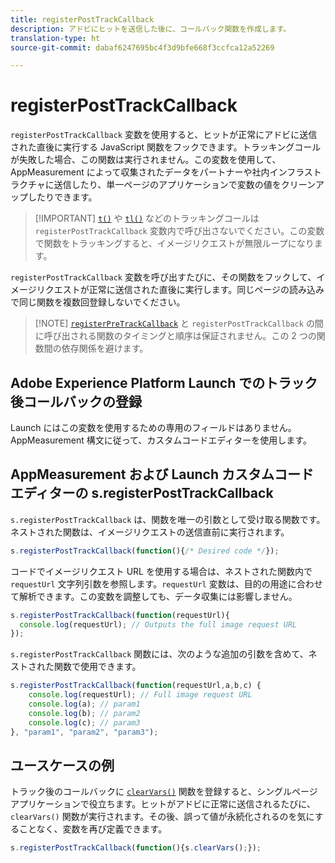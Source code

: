 ```yaml
---
title: registerPostTrackCallback
description: アドビにヒットを送信した後に、コールバック関数を作成します。
translation-type: ht
source-git-commit: dabaf6247695bc4f3d9bfe668f3ccfca12a52269

---
```



# registerPostTrackCallback

`registerPostTrackCallback` 変数を使用すると、ヒットが正常にアドビに送信された直後に実行する JavaScript 関数をフックできます。トラッキングコールが失敗した場合、この関数は実行されません。この変数を使用して、AppMeasurement によって収集されたデータをパートナーや社内インフラストラクチャに送信したり、単一ページのアプリケーションで変数の値をクリーンアップしたりできます。

>[!IMPORTANT] [`t()`](t-method.md) や [`tl()`](tl-method.md) などのトラッキングコールは `registerPostTrackCallback` 変数内で呼び出さないでください。この変数で関数をトラッキングすると、イメージリクエストが無限ループになります。

`registerPostTrackCallback` 変数を呼び出すたびに、その関数をフックして、イメージリクエストが正常に送信された直後に実行します。同じページの読み込みで同じ関数を複数回登録しないでください。

>[!NOTE] [`registerPreTrackCallback`](registerpretrackcallback.md) と `registerPostTrackCallback` の間に呼び出される関数のタイミングと順序は保証されません。この 2 つの関数間の依存関係を避けます。

## Adobe Experience Platform Launch でのトラック後コールバックの登録

Launch にはこの変数を使用するための専用のフィールドはありません。AppMeasurement 構文に従って、カスタムコードエディターを使用します。

## AppMeasurement および Launch カスタムコードエディターの s.registerPostTrackCallback

`s.registerPostTrackCallback` は、関数を唯一の引数として受け取る関数です。ネストされた関数は、イメージリクエストの送信直前に実行されます。

```js
s.registerPostTrackCallback(function(){/* Desired code */});
```

コードでイメージリクエスト URL を使用する場合は、ネストされた関数内で `requestUrl` 文字列引数を参照します。`requestUrl` 変数は、目的の用途に合わせて解析できます。この変数を調整しても、データ収集には影響しません。

```js
s.registerPostTrackCallback(function(requestUrl){
  console.log(requestUrl); // Outputs the full image request URL
});
```

`s.registerPostTrackCallback` 関数には、次のような追加の引数を含めて、ネストされた関数で使用できます。

```js
s.registerPostTrackCallback(function(requestUrl,a,b,c) {
    console.log(requestUrl); // Full image request URL
    console.log(a); // param1
    console.log(b); // param2
    console.log(c); // param3
}, "param1", "param2", "param3");
```

## ユースケースの例

トラック後のコールバックに [`clearVars()`](clearvars.md) 関数を登録すると、シングルページアプリケーションで役立ちます。ヒットがアドビに正常に送信されるたびに、`clearVars()` 関数が実行されます。その後、誤って値が永続化されるのを気にすることなく、変数を再び定義できます。

```js
s.registerPostTrackCallback(function(){s.clearVars();});
```
